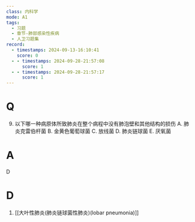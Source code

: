 ```yaml
---
class: 内科学
mode: A1
tags:
  - 习题
  - 章节-肺部感染性疾病
  - 人卫习题集
record:
  - timestamps: 2024-09-13-16:10:41
    score: 0
  - - timestamps: 2024-09-28-21:57:08
      score: 1
  - - timestamps: 2024-09-28-21:57:17
      score: 1
---
```


# Q
9. 以下哪一种病原体所致肺炎在整个病程中没有肺泡壁和其他结构的损伤
A. 肺炎克雷伯杆菌 
B. 金黄色葡萄球菌
C. 放线菌 
D. 肺炎链球菌
E. 厌氧菌
# A
D
# D
1. [[大叶性肺炎(肺炎链球菌性肺炎)(lobar pneumonia)]]
